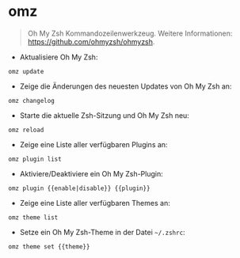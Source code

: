 # omz

> Oh My Zsh Kommandozeilenwerkzeug.
> Weitere Informationen: <https://github.com/ohmyzsh/ohmyzsh>.

- Aktualisiere Oh My Zsh:

`omz update`

- Zeige die Änderungen des neuesten Updates von Oh My Zsh an:

`omz changelog`

- Starte die aktuelle Zsh-Sitzung und Oh My Zsh neu:

`omz reload`

- Zeige eine Liste aller verfügbaren Plugins an:

`omz plugin list`

- Aktiviere/Deaktiviere ein Oh My Zsh-Plugin:

`omz plugin {{enable|disable}} {{plugin}}`

- Zeige eine Liste aller verfügbaren Themes an:

`omz theme list`

- Setze ein Oh My Zsh-Theme in der Datei `~/.zshrc`:

`omz theme set {{theme}}`
